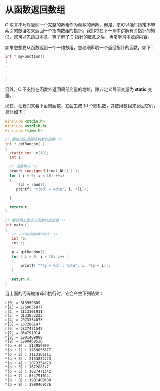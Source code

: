 # 从函数返回数组

C 语言不允许返回一个完整的数组作为函数的参数。但是，您可以通过指定不带索引的数组名来返回一个指向数组的指针。我们将在下一章中讲解有关指针的知识，您可以先跳过本章，等了解了 C 指针的概念之后，再来学习本章的内容。

如果您想要从函数返回一个一维数组，您必须声明一个返回指针的函数，如下：
```c
int * myFunction()
{
.
.
.
}
```
另外，C 不支持在函数外返回局部变量的地址，除非定义局部变量为 **static** 变量。

现在，让我们来看下面的函数，它会生成 10 个随机数，并使用数组来返回它们，具体如下：
```c
#include <stdio.h>
#include <stdlib.h>
#include <time.h>

/* 要生成和返回随机数的函数 */
int * getRandom( )
{
  static int  r[10];
  int i;

  /* 设置种子 */
  srand( (unsigned)time( NULL ) );
  for ( i = 0; i < 10; ++i)
  {
     r[i] = rand();
     printf( "r[%d] = %d\n", i, r[i]);

  }

  return r;
}

/* 要调用上面定义函数的主函数 */
int main ()
{
   /* 一个指向整数的指针 */
   int *p;
   int i;

   p = getRandom();
   for ( i = 0; i < 10; i++ )
   {
       printf( "*(p + %d) : %d\n", i, *(p + i));
   }

   return 0;
}
```

当上面的代码被编译和执行时，它会产生下列结果：
```
r[0] = 313959809
r[1] = 1759055877
r[2] = 1113101911
r[3] = 2133832223
r[4] = 2073354073
r[5] = 167288147
r[6] = 1827471542
r[7] = 834791014
r[8] = 1901409888
r[9] = 1990469526
*(p + 0) : 313959809
*(p + 1) : 1759055877
*(p + 2) : 1113101911
*(p + 3) : 2133832223
*(p + 4) : 2073354073
*(p + 5) : 167288147
*(p + 6) : 1827471542
*(p + 7) : 834791014
*(p + 8) : 1901409888
*(p + 9) : 1990469526
```
